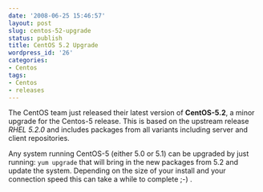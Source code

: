 ```yaml
---
date: '2008-06-25 15:46:57'
layout: post
slug: centos-52-upgrade
status: publish
title: CentOS 5.2 Upgrade
wordpress_id: '26'
categories:
- Centos
tags:
- Centos
- releases
---
```


The CentOS team just released their latest version of **CentOS-5.2**, a minor upgrade for the Centos-5 release. This is based on the upstream release _RHEL 5.2.0_ and includes packages from all variants including server and client repositories.

Any system running CentOS-5 (either 5.0 or 5.1) can be upgraded by just running:
`yum upgrade`
that will bring in the new packages from 5.2 and update the system. Depending on the size of your install and your connection speed this can take a while to complete ;-) .
